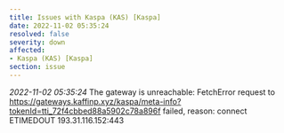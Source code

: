```yaml
---
title: Issues with Kaspa (KAS) [Kaspa]
date: 2022-11-02 05:35:24
resolved: false
severity: down
affected:
- Kaspa (KAS) [Kaspa]
section: issue
---
```


*2022-11-02 05:35:24* The gateway is unreachable: FetchError request to https://gateways.kaffinp.xyz/kaspa/meta-info?tokenId=tti_72f4cbbed88a5902c78a896f failed, reason: connect ETIMEDOUT 193.31.116.152:443